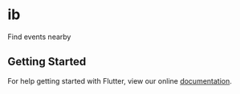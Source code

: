 # ib

Find events nearby

## Getting Started

For help getting started with Flutter, view our online
[documentation](https://flutter.io/).
